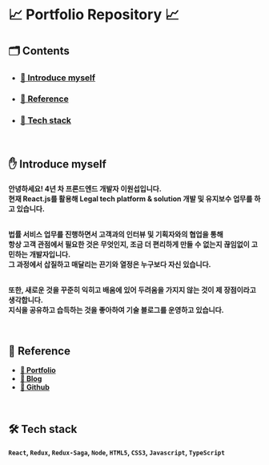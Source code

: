 # <b>📈 Portfolio Repository 📈<b>

## <b> 🗂️ Contents </b>

- ### <b> <a href="#0">🔗 Introduce myself </a> </b>
- ### <b> <a href="#1">🔗 Reference </a> </b>
- ### <b> <a href="#2">🔗 Tech stack </a> </b>

<br />
<h2 id="0">
  <b>✋ Introduce myself </b>
</h2>
<b>안녕하세요! 4년 차 프론드엔드 개발자 이원섭입니다.</b><br />
<b>현재 React.js를 활용해 Legal tech platform & solution 개발 및 유지보수 업무를 하고 있습니다.</b><br /><br />

<b>법률 서비스 업무를 진행하면서 고객과의 인터뷰 및 기획자와의 협업을 통해</b><br />
<b>항상 고객 관점에서 필요한 것은 무엇인지, 조금 더 편리하게 만들 수 없는지 끊임없이 고민하는 개발자입니다.</b><br />
<b>그 과정에서 삽질하고 매달리는 끈기와 열정은 누구보다 자신 있습니다.</b><br /><br />

<b>또한, 새로운 것을 꾸준히 익히고 배움에 있어 두려움을 가지지 않는 것이 제 장점이라고 생각합니다.</b><br />
<b>지식을 공유하고 습득하는 것을 좋아하여 기술 블로그를 운영하고 있습니다.</b>

<br />
<h2 id="1">
  <b>🎁 Reference</b>
</h2>

- <b> <a href="https://wslee94.github.io/Portfolio/">🔗 Portfolio </a> </b>
- <b> <a href="https://wslee3.tistory.com/">🔗 Blog </a> </b>
- <b> <a href="https://github.com/wslee94">🔗 Github </a> </b>

<br />
<h2 id="2">
  <b>🛠 Tech stack</b>
</h2>

`React`, `Redux`, `Redux-Saga`, `Node`, `HTML5`, `CSS3`, `Javascript`, `TypeScript`
